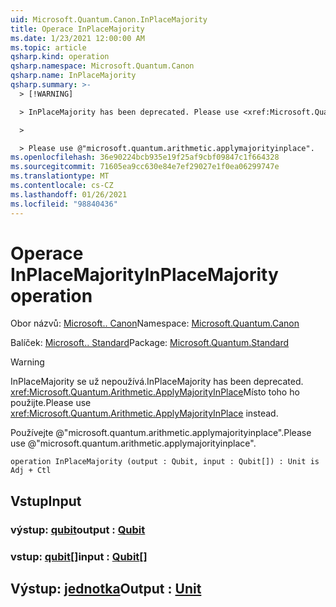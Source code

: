 ```yaml
---
uid: Microsoft.Quantum.Canon.InPlaceMajority
title: Operace InPlaceMajority
ms.date: 1/23/2021 12:00:00 AM
ms.topic: article
qsharp.kind: operation
qsharp.namespace: Microsoft.Quantum.Canon
qsharp.name: InPlaceMajority
qsharp.summary: >-
  > [!WARNING]

  > InPlaceMajority has been deprecated. Please use <xref:Microsoft.Quantum.Arithmetic.ApplyMajorityInPlace> instead.

  >

  > Please use @"microsoft.quantum.arithmetic.applymajorityinplace".
ms.openlocfilehash: 36e90224bcb935e19f25af9cbf09847c1f664328
ms.sourcegitcommit: 71605ea9cc630e84e7ef29027e1f0ea06299747e
ms.translationtype: MT
ms.contentlocale: cs-CZ
ms.lasthandoff: 01/26/2021
ms.locfileid: "98840436"
---
```

# <a name="inplacemajority-operation"></a><span data-ttu-id="c3145-102">Operace InPlaceMajority</span><span class="sxs-lookup"><span data-stu-id="c3145-102">InPlaceMajority operation</span></span>

<span data-ttu-id="c3145-103">Obor názvů: [Microsoft.. Canon](xref:Microsoft.Quantum.Canon)</span><span class="sxs-lookup"><span data-stu-id="c3145-103">Namespace: [Microsoft.Quantum.Canon](xref:Microsoft.Quantum.Canon)</span></span>

<span data-ttu-id="c3145-104">Balíček: [Microsoft.. Standard](https://nuget.org/packages/Microsoft.Quantum.Standard)</span><span class="sxs-lookup"><span data-stu-id="c3145-104">Package: [Microsoft.Quantum.Standard](https://nuget.org/packages/Microsoft.Quantum.Standard)</span></span>


> [!WARNING]
> <span data-ttu-id="c3145-105">InPlaceMajority se už nepoužívá.</span><span class="sxs-lookup"><span data-stu-id="c3145-105">InPlaceMajority has been deprecated.</span></span> <span data-ttu-id="c3145-106"><xref:Microsoft.Quantum.Arithmetic.ApplyMajorityInPlace>Místo toho ho použijte.</span><span class="sxs-lookup"><span data-stu-id="c3145-106">Please use <xref:Microsoft.Quantum.Arithmetic.ApplyMajorityInPlace> instead.</span></span>
>
> <span data-ttu-id="c3145-107">Používejte @"microsoft.quantum.arithmetic.applymajorityinplace".</span><span class="sxs-lookup"><span data-stu-id="c3145-107">Please use @"microsoft.quantum.arithmetic.applymajorityinplace".</span></span>



```qsharp
operation InPlaceMajority (output : Qubit, input : Qubit[]) : Unit is Adj + Ctl
```


## <a name="input"></a><span data-ttu-id="c3145-108">Vstup</span><span class="sxs-lookup"><span data-stu-id="c3145-108">Input</span></span>

### <a name="output--qubit"></a><span data-ttu-id="c3145-109">výstup: [qubit](xref:microsoft.quantum.lang-ref.qubit)</span><span class="sxs-lookup"><span data-stu-id="c3145-109">output : [Qubit](xref:microsoft.quantum.lang-ref.qubit)</span></span>




### <a name="input--qubit"></a><span data-ttu-id="c3145-110">vstup: [qubit](xref:microsoft.quantum.lang-ref.qubit)[]</span><span class="sxs-lookup"><span data-stu-id="c3145-110">input : [Qubit](xref:microsoft.quantum.lang-ref.qubit)[]</span></span>





## <a name="output--unit"></a><span data-ttu-id="c3145-111">Výstup: [jednotka](xref:microsoft.quantum.lang-ref.unit)</span><span class="sxs-lookup"><span data-stu-id="c3145-111">Output : [Unit](xref:microsoft.quantum.lang-ref.unit)</span></span>

